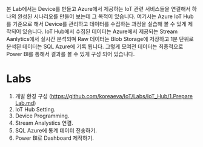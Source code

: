 ﻿본 Lab에서는 Device를 만들고 Azure에서 제공하는 IoT 관련 서비스들을 연결해서 하나의 완성된 시나리오를 만들어 보는데 그 목적이 있습니다. 
여기서는 Azure IoT Hub를 기준으로 해서 Device를 관리하고 데이터를 수집하는 과정을 실습해 볼 수 있게 제작되어 있습니다. IoT Hub에서 수집된 데이터는 Azure에서 제공되는 Stream Aanlytics에서 실시간 분석되며 Raw 데이터는 Blob Storage에 저장하고 1분 단위로 분석된 데이터는 SQL Azure에 기록 됩니다. 
 그렇게 모여전 데이터는 최종적으로 Power BI를 통해서 결과를 볼 수 있게 구성 되어 있습니다. 

# Labs

1. 개발 환경 구성 ([https://github.com/koreaeva/IoT/Labs/IoT_Hub/1.Prepare Lab.md](https://github.com/koreaeva/IoT/Labs/IoT_Hub/1.Prepare_Lab.md))
2. IoT Hub Setting.
3. Device Programming.
4. Stream Analystics 연결.
5. SQL Azure에 통계 데이터 전송하기. 
6. Power BI로 Dashboard 제작하기.

 